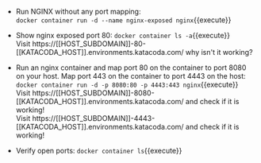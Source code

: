 - Run NGINX without any port mapping:  
```docker container run -d --name nginx-exposed nginx```{{execute}}

- Show nginx exposed port 80:
```docker container ls -a```{{execute}}  
Visit https://[[HOST_SUBDOMAIN]]-80-[[KATACODA_HOST]].environments.katacoda.com/ why isn't it working?

- Run an nginx container and map port 80 on the container to port 8080 on your host. Map port 443 on the container to port 4443 on the host:
```docker container run -d -p 8080:80 -p 4443:443 nginx```{{execute}}  
Visit https://[[HOST_SUBDOMAIN]]-8080-[[KATACODA_HOST]].environments.katacoda.com/ and check if it is working!  
Visit https://[[HOST_SUBDOMAIN]]-4443-[[KATACODA_HOST]].environments.katacoda.com/ and check if it is working!  

- Verify open ports:
```docker container ls```{{execute}}